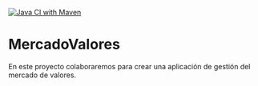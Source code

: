 [![Java CI with Maven](https://github.com/ACMCMC/MercadoValores/actions/workflows/maven.yml/badge.svg)](https://github.com/ACMCMC/MercadoValores/actions/workflows/maven.yml)

# MercadoValores

En este proyecto colaboraremos para crear una aplicación de gestión del mercado de valores.
